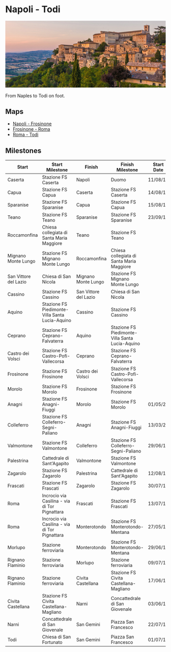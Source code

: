 # Napoli - Todi

![Todi](todi.jpg)

From Naples to Todi on foot.

## Maps

* [Napoli - Frosinone](https://www.google.com/maps/d/u/0/edit?mid=12UHYNq_lb03OU89U8HT2Omo7Cf_J-dMy&usp=sharing)
* [Frosinone - Roma](https://www.google.com/maps/d/u/0/edit?mid=1QmY3QGjLtRpsqGuP6Z1sBQ3TYbkrXiGZ&usp=sharing)
* [Roma - Todi](https://www.google.com/maps/d/u/0/edit?mid=1LA2dTdu8eIJquc3RNuvnnc5Tr69_zzGO&usp=sharing)

## Milestones

| Start                 | Start Milestone                                 | Finish                | Finish Milestone                                | Start Date | Finish Date | km    | Elapsed Time | Notes                | GPS                                                                       |
|-----------------------|-------------------------------------------------|-----------------------|-------------------------------------------------|------------|-------------|-------|--------------|----------------------|---------------------------------------------------------------------------|
| Caserta               | Stazione FS Caserta                             | Napoli                | Duomo                                           | 11/08/16   | 11/08/16    | 29.76 | 5:26:04      |                      |  [57acd29bdcd33b9a5a2bf523](gps/57acd29bdcd33b9a5a2bf523.gpx)             |
| Capua                 | Stazione FS Capua                               | Caserta               | Stazione FS Caserta                             | 14/08/16   | 14/08/16    | 16.45 | 2:53:19      |                      |  [57b0ad817f280ecf3ada967f](gps/57b0ad817f280ecf3ada967f.gpx)             |
| Sparanise             | Stazione FS Sparanise                           | Capua                 | Stazione FS Capua                               | 15/08/16   | 15/08/16    | 25.00 | 4:20:00      |                      | MISSING                                                                   |
| Teano                 | Stazione FS Teano                               | Sparanise             | Stazione FS Sparanise                           | 23/09/16   | 23/09/16    |  9.38 | 1:32:48      |                      |  [57e5260e08dad14c3af27848](gps/57e5260e08dad14c3af27848.gpx)             |
| Roccamonfina          | Chiesa collegiata di Santa Maria Maggiore       | Teano                 | Stazione FS Teano                               |            |             |       |              |                      |                                                                           |
| Mignano Monte Lungo   | Stazione FS Mignano Monte Lungo                 | Roccamonfina          | Chiesa collegiata di Santa Maria Maggiore       |            |             |       |              |                      |                                                                           |
| San Vittore del Lazio | Chiesa di San Nicola                            | Mignano Monte Lungo   | Stazione FS Mignano Monte Lungo                 |            |             |       |              |                      |                                                                           |
| Cassino               | Stazione FS Cassino                             | San Vittore del Lazio | Chiesa di San Nicola                            |            |             |       |              |                      |                                                                           |
| Aquino                | Stazione FS Piedimonte-Villa Santa Lucia-Aquino | Cassino               | Stazione FS Cassino                             |            |             |       |              |                      |                                                                           |
| Ceprano               | Stazione FS Ceprano-Falvaterra                  | Aquino                | Stazione FS Piedimonte-Villa Santa Lucia-Aquino |            |             |       |              |                      |                                                                           |
| Castro dei Volsci     | Stazione FS Castro-Pofi-Vallecorsa              | Ceprano               | Stazione FS Ceprano-Falvaterra                  |            |             |       |              |                      |                                                                           |
| Frosinone             | Stazione FS Frosinone                           | Castro dei Volsci     | Stazione FS Castro-Pofi-Vallecorsa              |            |             |       |              |                      |                                                                           |
| Morolo                | Stazione FS Morolo                              | Frosinone             | Stazione FS Frosinone                           |            |             |       |              |                      |                                                                           |
| Anagni                | Stazione FS Anagni-Fiuggi                       | Morolo                | Stazione FS Morolo                              | 01/05/21   | 01/05/21    | 12.30 | 2:01:07      |                      |                                                                           |
| Colleferro            | Stazione FS Colleferro-Segni-Paliano            | Anagni                | Stazione FS Anagni-Fiuggi                       | 13/03/21   | 13/03/21    | 11.21 | 2:13:14      |                      |  [Colleferro_Anagni](gps/Colleferro_Anagni.gpx)                           |
| Valmontone            | Stazione FS Valmontone                          | Colleferro            | Stazione FS Colleferro-Segni-Paliano            | 29/06/18   | 29/06/18    |  8.78 | 1:26:35      |                      |  [52b0aa16-3881-4427-8372-4b7fa3fbcbb7](gps/52b0aa16-3881-4427-8372-4b7fa3fbcbb7.gpx) |
| Palestrina            | Cattedrale di Sant'Agapito                      | Valmontone            | Stazione FS Valmontone                          |            |             |       |              |                      |                                                                           |
| Zagarolo              | Stazione FS Zagarolo                            | Palestrina            | Cattedrale di Sant'Agapito                      | 12/08/17   | 12/08/17    | 11.65 | 2:11:40      |                      |  [598ef2527f280ed4fbc281e3](gps/598ef2527f280ed4fbc281e3.gpx)             |
| Frascati              | Stazione FS Frascati                            | Zagarolo              | Stazione FS Zagarolo                            | 30/07/17   | 30/07/17    | 21.17 | 4:29:20      |                      |  [597e116771c40cc84a8f624b](gps/597e116771c40cc84a8f624b.gpx)             |
| Roma                  | Incrocio via Casilina - via di Tor Pignattara   | Frascati              | Stazione FS Frascati                            | 13/07/17   | 13/07/17    | 16.31 | 3:11:35      |                      |  [5967a36e1e7255a65b405392](gps/5967a36e1e7255a65b405392.gpx)             |
| Roma                  | Incrocio via Casilina - via di Tor Pignattara   | Monterotondo          | Stazione FS Monterotondo-Mentana                | 27/05/17   | 27/05/17    | 32.05 | 6:19:36      |                      |  [5929cee65f19b18c5bf08bd7](gps/5929cee65f19b18c5bf08bd7.gpx)             |
| Morlupo               | Stazione ferroviaria                            | Monterotondo          | Stazione FS Monterotondo-Mentana                | 29/06/17   | 29/06/17    | 14.84 | 2:33:59      |                      |  [59554f848a28a1fcc0338c14](gps/59554f848a28a1fcc0338c14.gpx)             |
| Rignano Flaminio      | Stazione ferroviaria                            | Morlupo               | Stazione ferroviaria                            | 09/07/17   | 09/07/17    |  9.15 | 1:38:31      |                      |  [59625800dcd33b82b458c954](gps/59625800dcd33b82b458c954.gpx)             |
| Rignano Flaminio      | Stazione ferroviaria                            | Civita Castellana     | Stazione FS Civita Castellana-Magliano          | 17/06/17   | 17/06/17    | 21.45 | 3:32:09      |                      |  [5945909b08cd12bb3d95ac9f](gps/5945909b08cd12bb3d95ac9f.gpx)             |
| Civita Castellana     | Stazione FS Civita Castellana-Magliano          | Narni                 | Concattedrale di San Giovenale                  | 03/06/17   | 03/06/17    | 30.16 | 4:31:20      |                      |  [5933240eda3113a3b2c03af8](gps/5933240eda3113a3b2c03af8.gpx)             |
| Narni                 | Concattedrale di San Giovenale                  | San Gemini            | Piazza San Francesco                            | 22/07/16   | 23/07/16    | 25.20 | 10:00:00     | sosta a Collescipoli | MISSING                                                                   |
| Todi                  | Chiesa di San Fortunato                         | San Gemini            | Piazza San Francesco                            | 01/07/17   | 01/07/17    | 29.66 | 5:30:09      |                      |  [5957e29e5f19b1a53da4bb1a](gps/5957e29e5f19b1a53da4bb1a.gpx)             |

